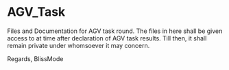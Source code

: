 # AGV_Task
Files and Documentation for AGV task round.
The files in here shall be given access to at time after declaration of AGV task results. Till then, it shall remain private under whomsoever it may concern.

Regards,
BlissMode
